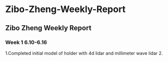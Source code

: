 # Zibo-Zheng-Weekly-Report
## Zibo Zheng Weekly Report

### Week 1 6.10-6.16
1.Completed initial model of holder with 4d lidar and millimeter wave lidar
2.

